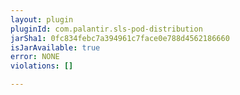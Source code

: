 ```yaml
---
layout: plugin
pluginId: com.palantir.sls-pod-distribution
jarSha1: 0fc834febc7a394961c7face0e788d4562186660
isJarAvailable: true
error: NONE
violations: []

---
```

